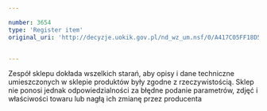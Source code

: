 ```yaml
---

number: 3654
type: 'Register item'
original_uri: 'http://decyzje.uokik.gov.pl/nd_wz_um.nsf/0/A417C05FF18D5E34C1257A61003299F2?OpenDocument'


---
```


Zespół sklepu dokłada wszelkich starań, aby opisy i dane techniczne umieszczonych w sklepie produktów były zgodne z rzeczywistością. Sklep nie ponosi jednak odpowiedzialności za błędne podanie parametrów, zdjęć i właściwości towaru lub nagłą ich zmianę przez producenta
